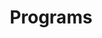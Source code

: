 ---
tags: 'pages'
title: 'Programs'
tabtitle: 'Programs | FGSA'
navtitle: 'Programs'
order: 4
layout: 'layouts/page.njk'
---